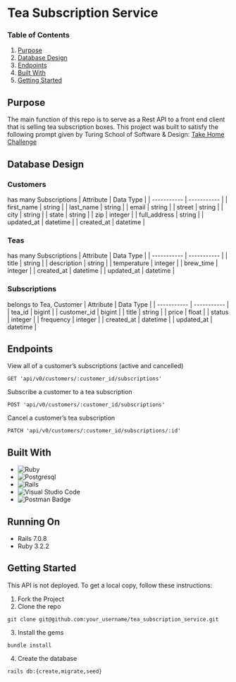 # Tea Subscription Service

### Table of Contents
1. [Purpose](#purpose)
2. [Database Design](#database-design)
3. [Endpoints](#endpoints)
4. [Built With](#built-with)
5. [Getting Started](#getting-started)

## Purpose
The main function of this repo is to serve as a Rest API to a front end client that is selling tea subscription boxes. This project was built to satisfy the following prompt given by Turing School of Software & Design: [Take Home Challenge](https://mod4.turing.edu/projects/take_home/take_home_be)

## Database Design

### Customers
has many Subscriptions
| Attribute   |  Data Type  |
| ----------- | ----------- |
| first_name      | string       |
| last_name   | string   |
| email   | string   |
| street   | string   |
| city   | string   |
| state   | string   |
| zip   | integer   |
| full_address   | string   |
| updated_at   | datetime   |
| created_at   | datetime   |

### Teas
has many Subscriptions
| Attribute   |  Data Type  |
| ----------- | ----------- |
| title      | string       |
| description   | string   |
| temperature   | integer   |
| brew_time   | integer   |
| created_at   | datetime   |
| updated_at   | datetime   |

### Subscriptions
belongs to Tea, Customer
| Attribute   |  Data Type  |
| ----------- | ----------- |
| tea_id      | bigint       |
| customer_id   | bigint   |
| title   | string   |
| price   | float   |
| status   | integer   |
| frequency   | integer   |
| created_at   | datetime   |
| updated_at   | datetime   |


## Endpoints

View all of a customer’s subscriptions (active and cancelled)
```
GET 'api/v0/customers/:customer_id/subscriptions'
```
Subscribe a customer to a tea subscription
```
POST 'api/v0/customers/:customer_id/subscriptions'
```
Cancel a customer’s tea subscription
```
PATCH 'api/v0/customers/:customer_id/subscriptions/:id'
```

## Built With
* ![Ruby](https://img.shields.io/badge/ruby-%23CC342D.svg?style=for-the-badge&logo=ruby&logoColor=white)
* ![Postgresql](https://img.shields.io/badge/PostgreSQL-316192?style=for-the-badge&logo=postgresql&logoColor=white)
* ![Rails](https://img.shields.io/badge/rails-%23CC0000.svg?style=for-the-badge&logo=ruby-on-rails&logoColor=white)
* ![Visual Studio Code](https://img.shields.io/badge/Visual%20Studio%20Code-0078d7.svg?style=for-the-badge&logo=visual-studio-code&logoColor=white)
* ![Postman Badge](https://img.shields.io/badge/Postman-FF6C37?logo=postman&logoColor=fff&style=for-the-badge)

## Running On
  - Rails 7.0.8
  - Ruby 3.2.2

## Getting Started

This API is not deployed. To get a local copy, follow these instructions:

1. Fork the Project
2. Clone the repo 
``` 
git clone git@github.com:your_username/tea_subscription_service.git 
```
3. Install the gems
```
bundle install
```
4. Create the database
```
rails db:{create,migrate,seed}
```
